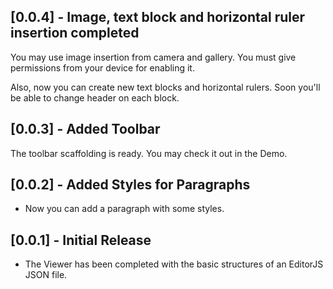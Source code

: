 ## [0.0.4] - Image, text block and horizontal ruler insertion completed

You may use image insertion from camera and gallery. You must give permissions from your device for enabling it.

Also, now you can create new text blocks and horizontal rulers. Soon you'll be able to change header on each block.

## [0.0.3] - Added Toolbar

The toolbar scaffolding is ready. You may check it out in the Demo.

## [0.0.2] - Added Styles for Paragraphs

* Now you can add a paragraph with some styles.

## [0.0.1] - Initial Release

* The Viewer has been completed with the basic structures of an EditorJS JSON file.
